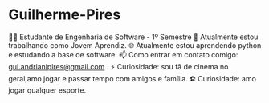 # Guilherme-Pires

👨‍🎓 Estudante de Engenharia de Software - 1º Semestre
🔭 Atualmente estou trabalhando como Jovem Aprendiz.
🌐 Atualmente estou aprendendo python e estudando a base de software.
📫 Como entrar em contato comigo:  gui.andrianipires@gmail.com  .
⚡ Curiosidade: sou fã de cinema no geral,amo jogar e passar tempo com amigos e família.
⚽ Curiosidade: amo jogar qualquer esporte.
